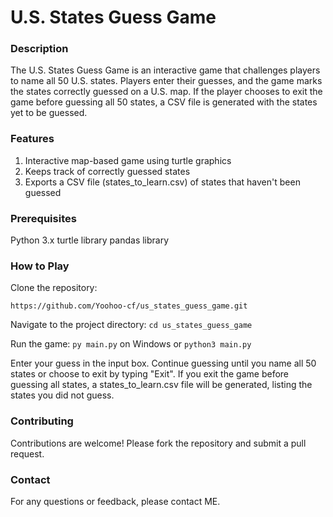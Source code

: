 # U.S. States Guess Game

### Description

The U.S. States Guess Game is an interactive game that challenges players to name all 50 U.S. states. 
Players enter their guesses, and the game marks the states correctly guessed on a U.S. map. 
If the player chooses to exit the game before guessing all 50 states, a CSV file is generated with the states yet to be guessed.

### Features

1. Interactive map-based game using turtle graphics
2. Keeps track of correctly guessed states
3. Exports a CSV file (states_to_learn.csv) of states that haven't been guessed

### Prerequisites
Python 3.x
turtle library
pandas library

### How to Play

Clone the repository:

`https://github.com/Yoohoo-cf/us_states_guess_game.git`

Navigate to the project directory:
`cd us_states_guess_game`

Run the game:
`py main.py` on Windows or `python3 main.py`

Enter your guess in the input box.
Continue guessing until you name all 50 states or choose to exit by typing "Exit".
If you exit the game before guessing all states, a states_to_learn.csv file will be generated, listing the states you did not guess.

### Contributing
Contributions are welcome! Please fork the repository and submit a pull request.

### Contact
For any questions or feedback, please contact ME.
